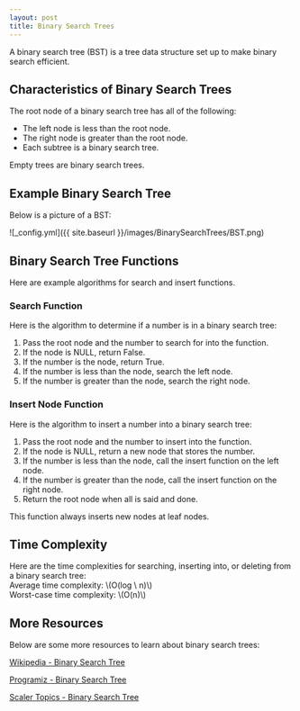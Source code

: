 ```yaml
---
layout: post
title: Binary Search Trees
---
```


A binary search tree (BST) is a tree data structure set up to make binary search efficient.

## Characteristics of Binary Search Trees
The root node of a binary search tree has all of the following:
- The left node is less than the root node.
- The right node is greater than the root node.
- Each subtree is a binary search tree.

Empty trees are binary search trees.

## Example Binary Search Tree
Below is a picture of a BST:

![_config.yml]({{ site.baseurl }}/images/BinarySearchTrees/BST.png)

## Binary Search Tree Functions
Here are example algorithms for search and insert functions.

### Search Function
Here is the algorithm to determine if a number is in a binary search tree:  
1. Pass the root node and the number to search for into the function.
2. If the node is NULL, return False.
3. If the number is the node, return True.
4. If the number is less than the node, search the left node.
5. If the number is greater than the node, search the right node.

### Insert Node Function
Here is the algorithm to insert a number into a binary search tree:
1. Pass the root node and the number to insert into the function.
2. If the node is NULL, return a new node that stores the number.
3. If the number is less than the node, call the insert function on the left node.
4. If the number is greater than the node, call the insert function on the right node.
5. Return the root node when all is said and done.

This function always inserts new nodes at leaf nodes.

## Time Complexity
Here are the time complexities for searching, inserting into, or deleting from a binary search tree:  
Average time complexity: \\(O(log \ n)\\)  
Worst-case time complexity: \\(O(n)\\)  

## More Resources
Below are some more resources to learn about binary search trees:

[Wikipedia - Binary Search Tree](https://en.wikipedia.org/wiki/Binary_search_tree)

[Programiz - Binary Search Tree](https://www.programiz.com/dsa/binary-search-tree)

[Scaler Topics - Binary Search Tree](https://www.scaler.com/topics/data-structures/binary-search-tree/)
